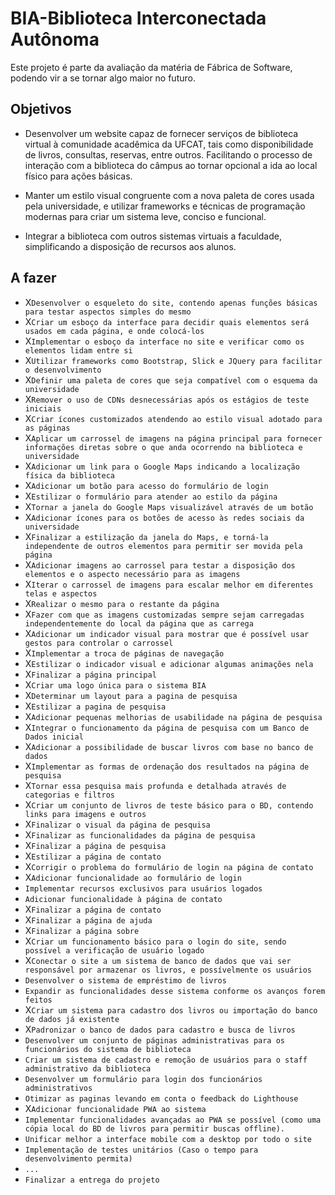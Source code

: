 # BIA-Biblioteca Interconectada Autônoma

Este projeto é parte da avaliação da matéria de Fábrica de Software, podendo vir a se tornar algo maior no futuro.

## Objetivos

* Desenvolver um website capaz de fornecer serviços de biblioteca virtual à comunidade acadêmica da UFCAT, tais como disponibilidade de livros, consultas, reservas, entre outros. Facilitando o processo de interação com a biblioteca do câmpus ao tornar opcional a ida ao local físico para ações básicas.

* Manter um estilo visual congruente com a nova paleta de cores usada pela universidade, e utilizar frameworks e técnicas de programação modernas para criar um sistema leve, conciso e funcional.

* Integrar a biblioteca com outros sistemas virtuais a faculdade, simplificando a disposição de recursos aos alunos.

## A fazer

* X`Desenvolver o esqueleto do site, contendo apenas funções básicas para testar aspectos simples do mesmo` 
* X`Criar um esboço da interface para decidir quais elementos será usados em cada página, e onde colocá-los` 
* X`Implementar o esboço da interface no site e verificar como os elementos lidam entre si` 
* X`Utilizar frameworks como Bootstrap, Slick e JQuery para facilitar o desenvolvimento` 
* X`Definir uma paleta de cores que seja compatível com o esquema da universidade` 
* X`Remover o uso de CDNs desnecessárias após os estágios de teste iniciais` 
* X`Criar ícones customizados atendendo ao estilo visual adotado para as páginas` 
* X`Aplicar um carrossel de imagens na página principal para fornecer informações diretas sobre o que anda ocorrendo na biblioteca e universidade`
* X`Adicionar um link para o Google Maps indicando a localização física da biblioteca`
* X`Adicionar um botão para acesso do formulário de login`
* X`Estilizar o formulário para atender ao estilo da página`
* X`Tornar a janela do Google Maps visualizável através de um botão`
* X`Adicionar ícones para os botões de acesso às redes sociais da universidade`
* X`Finalizar a estilização da janela do Maps, e torná-la independente de outros elementos para permitir ser movida pela página`
* X`Adicionar imagens ao carrossel para testar a disposição dos elementos e o aspecto necessário para as imagens`
* X`Iterar o carrossel de imagens para escalar melhor em diferentes telas e aspectos`
* X`Realizar o mesmo para o restante da página`
* X`Fazer com que as imagens customizadas sempre sejam carregadas independentemente do local da página que as carrega`
* X`Adicionar um indicador visual para mostrar que é possível usar gestos para controlar o carrossel`
* X`Implementar a troca de páginas de navegação`
* X`Estilizar o indicador visual e adicionar algumas animações nela`
* X`Finalizar a página principal`
* X`Criar uma logo única para o sistema BIA`
* X`Determinar um layout para a pagina de pesquisa`
* X`Estilizar a pagina de pesquisa`
* X`Adicionar pequenas melhorias de usabilidade na página de pesquisa`
* X`Integrar o funcionamento da página de pesquisa com um Banco de Dados inicial`
* X`Adicionar a possibilidade de buscar livros com base no banco de dados`
* X`Implementar as formas de ordenação dos resultados na página de pesquisa`
* X`Tornar essa pesquisa mais profunda e detalhada através de categorias e filtros`
* X`Criar um conjunto de livros de teste básico para o BD, contendo links para imagens e outros`
* X`Finalizar o visual da página de pesquisa`
* X`Finalizar as funcionalidades da página de pesquisa`
* X`Finalizar a página de pesquisa`
* X`Estilizar a página de contato`
* X`Corrigir o problema do formulário de login na página de contato`
* X`Adicionar funcionalidade ao formulário de login`
* `Implementar recursos exclusivos para usuários logados`
* `Adicionar funcionalidade à página de contato`
* X`Finalizar a página de contato`
* X`Finalizar a página de ajuda`
* X`Finalizar a página sobre`
* X`Criar um funcionamento básico para o login do site, sendo possível a verificação de usuário logado`
* X`Conectar o site a um sistema de banco de dados que vai ser responsável por armazenar os livros, e possívelmente os usuários`
* `Desenvolver o sistema de empréstimo de livros`
* `Expandir as funcionalidades desse sistema conforme os avanços forem feitos`
* X`Criar um sistema para cadastro dos livros ou importação do banco de dados já existente`
* X`Padronizar o banco de dados para cadastro e busca de livros`
* `Desenvolver um conjunto de páginas administrativas para os funcionários do sistema de biblioteca`
* `Criar um sistema de cadastro e remoção de usuários para o staff administrativo da biblioteca`
* `Desenvolver um formulário para login dos funcionários administrativos`
* `Otimizar as paginas levando em conta o feedback do Lighthouse`
* X`Adicionar funcionalidade PWA ao sistema`
* `Implementar funcionalidades avançadas ao PWA se possível (como uma cópia local do BD de livros para permitir buscas offline).`
* `Unificar melhor a interface mobile com a desktop por todo o site`
* `Implementação de testes unitários (Caso o tempo para desenvolvimento permita)`
* `...`
* `Finalizar a entrega do projeto`
